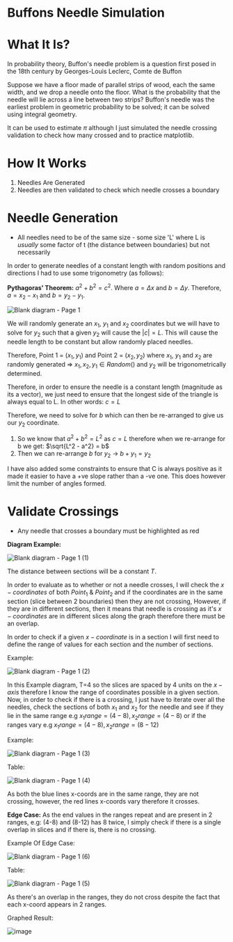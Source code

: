 # Buffons Needle Simulation

<h1>What It Is?</h1>
In probability theory, Buffon's needle problem is a question first posed in the 18th century by Georges-Louis Leclerc, Comte de Buffon

Suppose we have a floor made of parallel strips of wood, each the same width, and we drop a needle onto the floor. What is the probability that the needle will lie across a line between two strips?
Buffon's needle was the earliest problem in geometric probability to be solved; it can be solved using integral geometry.

It can be used to estimate $\pi$ although I just simulated the needle crossing validation to check how many crossed and to practice matplotlib.


<h1>How It Works</h1>
<ol>
  <li>Needles Are Generated</li>
  <li>Needles are then validated to check which needle crosses a boundary</li>
</ol>

<h1>Needle Generation</h1>
<ul>
  <li>All needles need to be of the same size - some size 'L' where L is <i>usually</i> some factor of t (the distance between boundaries) but not necessarily</li>
</ul>

In order to generate needles of a constant length with random positions and directions I had to use some trigonometry (as follows):

<strong>Pythagoras' Theorem:</strong>
$a^2+b^2 = c^2$. Where $a = \Delta x$ and $b = \Delta y$. Therefore, $a = x_{2} - x_{1}$ and $b = y_{2} - y_{1}$.



![Blank diagram - Page 1](https://user-images.githubusercontent.com/91673777/236015668-6459f1ab-32ff-40d5-9cba-c0529e5ce230.png)





We will randomly generate an $x_{1}$, $y_{1}$ and $x_{2}$ coordinates but we will have to solve for $y_{2}$ such that a given $y_{2}$ will cause the $\left | c \right | = L$. This will cause the needle length to be constant but allow randomly placed needles.

Therefore, Point 1 = ($x_{1}, y_{1}$) and Point 2 = ($x_{2}, y_{2}$) where $x_{1}$, $y_{1}$ and $x_{2}$ are randomly generated => $x_{1}, x_{2}, y_{1}\in Random()$ and $y_{2}$ will be trigonometrically determined.

Therefore, in order to ensure the needle is a constant length (magnitude as its a vector), we just need to ensure that the longest side of the triangle is always equal to L.
In other words: 
$c = L$

Therefore, we need to solve for $b$ which can then be re-arranged to give us our $y_{2}$ coordinate.

1. So we know that $a^2+b^2 = L^2$ as $c = L$ therefore when we re-arrange for b we get: $\sqrt{L^2 - a^2} = b$
2. Then we can re-arrange $b$ for $y_{2}$ -> $b+y_{1} = y_{2}$

I have also added some constraints to ensure that C is always positive as it made it easier to have a +ve slope rather than a -ve one. This does however limit the number of angles formed.


<h1>Validate Crossings</h1>
<ul>
  <li>Any needle that crosses a boundary must be highlighted as red</li>
</ul>

<strong>Diagram Example:</strong>



![Blank diagram - Page 1 (1)](https://user-images.githubusercontent.com/91673777/236018695-994497b9-9e8c-4884-b9b4-9cb520b1932d.png)



The distance between sections will be a constant $T$.

In order to evaluate as to whether or not a needle crosses, I will check the $x-coordinates$ of both $Point_{1}$ & $Point_{2}$ and if the coordinates are in the same section (slice between 2 boundaries) then they are not crossing,
However, if they are in different sections, then it means that needle is crossing as it's $x-coordinates$ are in different slices along the graph therefore there must be an overlap.

In order to check if a given $x-coordinate$ is in a section I will first need to define the range of values for each section and the number of sections.

Example:



![Blank diagram - Page 1 (2)](https://user-images.githubusercontent.com/91673777/236021099-f4a88a17-269b-49af-9058-2e067a0d3ebb.png)



In this Example diagram, T=4 so the slices are spaced by 4 units on the $x-axis$ therefore I know the range of coordinates possible in a given section.
Now, in order to check if there is a crossing, I just have to iterate over all the needles, check the sections of both $x_{1}$ and $x_{2}$ for the needle and see if they lie in the same range e.g $x_{1} range = (4-8),  x_{2} range = (4-8)$ or 
if the ranges vary e.g $x_{1} range = (4-8),  x_{2} range = (8-12)$

Example:



![Blank diagram - Page 1 (3)](https://user-images.githubusercontent.com/91673777/236025081-0df5e34c-3a70-403f-beb1-84804cb23316.png)



Table:



![Blank diagram - Page 1 (4)](https://user-images.githubusercontent.com/91673777/236025314-43063c50-41c9-4020-bbfd-32d68fce7320.png)



As both the blue lines x-coords are in the same range, they are not crossing, however, the red lines x-coords vary therefore it crosses.




<strong>Edge Case:</strong>
As the end values in the ranges repeat and are present in 2 ranges, e.g: (4-8) and (8-12) has 8 twice, I simply check if there is a single overlap in slices and if there is, there is no crossing.


Example Of Edge Case:


![Blank diagram - Page 1 (6)](https://user-images.githubusercontent.com/91673777/236027439-019d3732-f6ef-471f-ab6a-085e444a10f8.png)



Table:



![Blank diagram - Page 1 (5)](https://user-images.githubusercontent.com/91673777/236027293-167a93ea-6ea0-4979-bf10-1c61df85d656.png)


As there's an overlap in the ranges, they do not cross despite the fact that each x-coord appears in 2 ranges.

Graphed Result:



![image](https://user-images.githubusercontent.com/91673777/236029321-4323bd26-0446-4e2b-aafb-0ef1e7d1e142.png)





